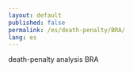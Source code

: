 ```yaml
---
layout: default
published: false
permalink: /es/death-penalty/BRA/
lang: es
---
```


death-penalty analysis BRA
